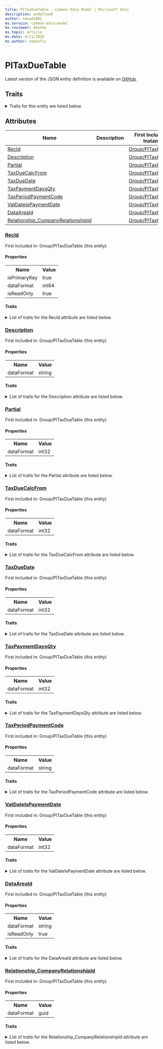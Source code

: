 ```yaml
---
title: PlTaxDueTable - Common Data Model | Microsoft Docs
description: undefined
author: nenad1002
ms.service: common-data-model
ms.reviewer: deonhe
ms.topic: article
ms.date: 4/21/2020
ms.author: nebanfic
---
```


# PlTaxDueTable

  
 Latest version of the JSON entity definition is available on <a href="https://github.com/Microsoft/CDM/tree/master/schemaDocuments/core/operationsCommon/Tables/Finance/Tax/Group/PlTaxDueTable.cdm.json" target="_blank">GitHub</a>.  

## Traits

<details>
<summary>Traits for this entity are listed below.  
</summary>

**is.identifiedBy**  
  names a specifc identity attribute to use with an entity  <table><tr><th>Parameter</th><th>Value</th><th>Data type</th><th>Explanation</th></tr><tr><td>attribute</td><td>[PlTaxDueTable/(resolvedAttributes)/RecId](#RecId)</td><td>attribute</td><td></td></tr></table>

**is.CDM.entityVersion**  
  <table><tr><th>Parameter</th><th>Value</th><th>Data type</th><th>Explanation</th></tr><tr><td>versionNumber</td><td>"1.0.0"</td><td>string</td><td>semantic version number of the entity</td></tr></table>

**is.application.releaseVersion**  
  <table><tr><th>Parameter</th><th>Value</th><th>Data type</th><th>Explanation</th></tr><tr><td>releaseVersion</td><td>"10.0.13.0"</td><td>string</td><td>semantic version number of the application introducing this entity</td></tr></table>

</details>

## Attributes

|Name|Description|First Included in Instance|
|---|---|---|
|[RecId](#RecId)||<a href="PlTaxDueTable.md" target="_blank">Group/PlTaxDueTable</a>|
|[Description](#Description)||<a href="PlTaxDueTable.md" target="_blank">Group/PlTaxDueTable</a>|
|[Partial](#Partial)||<a href="PlTaxDueTable.md" target="_blank">Group/PlTaxDueTable</a>|
|[TaxDueCalcFrom](#TaxDueCalcFrom)||<a href="PlTaxDueTable.md" target="_blank">Group/PlTaxDueTable</a>|
|[TaxDueDate](#TaxDueDate)||<a href="PlTaxDueTable.md" target="_blank">Group/PlTaxDueTable</a>|
|[TaxPaymentDaysQty](#TaxPaymentDaysQty)||<a href="PlTaxDueTable.md" target="_blank">Group/PlTaxDueTable</a>|
|[TaxPeriodPaymentCode](#TaxPeriodPaymentCode)||<a href="PlTaxDueTable.md" target="_blank">Group/PlTaxDueTable</a>|
|[VatDateIsPaymentDate](#VatDateIsPaymentDate)||<a href="PlTaxDueTable.md" target="_blank">Group/PlTaxDueTable</a>|
|[DataAreaId](#DataAreaId)||<a href="PlTaxDueTable.md" target="_blank">Group/PlTaxDueTable</a>|
|[Relationship_CompanyRelationshipId](#Relationship_CompanyRelationshipId)||<a href="PlTaxDueTable.md" target="_blank">Group/PlTaxDueTable</a>|

### <a href=#RecId name="RecId">RecId</a>

First included in: Group/PlTaxDueTable (this entity)  

#### Properties

<table><tr><th>Name</th><th>Value</th></tr><tr><td>isPrimaryKey</td><td>true</td></tr><tr><td>dataFormat</td><td>int64</td></tr><tr><td>isReadOnly</td><td>true</td></tr></table>

#### Traits

<details>
<summary>List of traits for the RecId attribute are listed below.</summary>

**is.dataFormat.integer**  
**is.dataFormat.big**  
**is.identifiedBy**  
names a specifc identity attribute to use with an entity  <table><tr><th>Parameter</th><th>Value</th><th>Data type</th><th>Explanation</th></tr><tr><td>attribute</td><td>[PlTaxDueTable/(resolvedAttributes)/RecId](#RecId)</td><td>attribute</td><td></td></tr></table>

**is.readOnly**  
**is.dataFormat.integer**  
**is.dataFormat.big**  
</details>

### <a href=#Description name="Description">Description</a>

First included in: Group/PlTaxDueTable (this entity)  

#### Properties

<table><tr><th>Name</th><th>Value</th></tr><tr><td>dataFormat</td><td>string</td></tr></table>

#### Traits

<details>
<summary>List of traits for the Description attribute are listed below.</summary>

**is.dataFormat.character**  
**is.dataFormat.big**  
**is.dataFormat.array**  
**is.dataFormat.character**  
**is.dataFormat.array**  
</details>

### <a href=#Partial name="Partial">Partial</a>

First included in: Group/PlTaxDueTable (this entity)  

#### Properties

<table><tr><th>Name</th><th>Value</th></tr><tr><td>dataFormat</td><td>int32</td></tr></table>

#### Traits

<details>
<summary>List of traits for the Partial attribute are listed below.</summary>

**is.dataFormat.integer**  
**is.dataFormat.integer**  
</details>

### <a href=#TaxDueCalcFrom name="TaxDueCalcFrom">TaxDueCalcFrom</a>

First included in: Group/PlTaxDueTable (this entity)  

#### Properties

<table><tr><th>Name</th><th>Value</th></tr><tr><td>dataFormat</td><td>int32</td></tr></table>

#### Traits

<details>
<summary>List of traits for the TaxDueCalcFrom attribute are listed below.</summary>

**is.dataFormat.integer**  
**is.dataFormat.integer**  
</details>

### <a href=#TaxDueDate name="TaxDueDate">TaxDueDate</a>

First included in: Group/PlTaxDueTable (this entity)  

#### Properties

<table><tr><th>Name</th><th>Value</th></tr><tr><td>dataFormat</td><td>int32</td></tr></table>

#### Traits

<details>
<summary>List of traits for the TaxDueDate attribute are listed below.</summary>

**is.dataFormat.integer**  
**is.dataFormat.integer**  
</details>

### <a href=#TaxPaymentDaysQty name="TaxPaymentDaysQty">TaxPaymentDaysQty</a>

First included in: Group/PlTaxDueTable (this entity)  

#### Properties

<table><tr><th>Name</th><th>Value</th></tr><tr><td>dataFormat</td><td>int32</td></tr></table>

#### Traits

<details>
<summary>List of traits for the TaxPaymentDaysQty attribute are listed below.</summary>

**is.dataFormat.integer**  
**is.dataFormat.integer**  
</details>

### <a href=#TaxPeriodPaymentCode name="TaxPeriodPaymentCode">TaxPeriodPaymentCode</a>

First included in: Group/PlTaxDueTable (this entity)  

#### Properties

<table><tr><th>Name</th><th>Value</th></tr><tr><td>dataFormat</td><td>string</td></tr></table>

#### Traits

<details>
<summary>List of traits for the TaxPeriodPaymentCode attribute are listed below.</summary>

**is.dataFormat.character**  
**is.dataFormat.big**  
**is.dataFormat.array**  
**is.dataFormat.character**  
**is.dataFormat.array**  
</details>

### <a href=#VatDateIsPaymentDate name="VatDateIsPaymentDate">VatDateIsPaymentDate</a>

First included in: Group/PlTaxDueTable (this entity)  

#### Properties

<table><tr><th>Name</th><th>Value</th></tr><tr><td>dataFormat</td><td>int32</td></tr></table>

#### Traits

<details>
<summary>List of traits for the VatDateIsPaymentDate attribute are listed below.</summary>

**is.dataFormat.integer**  
**is.dataFormat.integer**  
</details>

### <a href=#DataAreaId name="DataAreaId">DataAreaId</a>

First included in: Group/PlTaxDueTable (this entity)  

#### Properties

<table><tr><th>Name</th><th>Value</th></tr><tr><td>dataFormat</td><td>string</td></tr><tr><td>isReadOnly</td><td>true</td></tr></table>

#### Traits

<details>
<summary>List of traits for the DataAreaId attribute are listed below.</summary>

**is.dataFormat.character**  
**is.dataFormat.big**  
**is.dataFormat.array**  
**is.readOnly**  
**is.dataFormat.character**  
**is.dataFormat.array**  
</details>

### <a href=#Relationship_CompanyRelationshipId name="Relationship_CompanyRelationshipId">Relationship_CompanyRelationshipId</a>

First included in: Group/PlTaxDueTable (this entity)  

#### Properties

<table><tr><th>Name</th><th>Value</th></tr><tr><td>dataFormat</td><td>guid</td></tr></table>

#### Traits

<details>
<summary>List of traits for the Relationship_CompanyRelationshipId attribute are listed below.</summary>

**is.dataFormat.character**  
**is.dataFormat.big**  
**is.dataFormat.array**  
**is.dataFormat.guid**  
**means.identity.entityId**  
**is.linkedEntity.identifier**  
Marks the attribute(s) that hold foreign key references to a linked (used as an attribute) entity. This attribute is added to the resolved entity to enumerate the referenced entities.  <table><tr><th>Parameter</th><th>Value</th><th>Data type</th><th>Explanation</th></tr><tr><td>entityReferences</td><td><table><tr><th>entityReference</th><th>attributeReference</th></tr><tr><td><a href="../../Ledger/Main/CompanyInfo.md" target="_blank">/core/operationsCommon/Tables/Finance/Ledger/Main/CompanyInfo.cdm.json/CompanyInfo</a></td><td><a href="../../Ledger/Main/CompanyInfo.md#RecId" target="_blank">RecId</a></td></tr></table></td><td>entity</td><td>a reference to the constant entity holding the list of entity references</td></tr></table>

**is.dataFormat.guid**  
**is.dataFormat.character**  
**is.dataFormat.array**  
</details>
